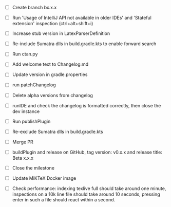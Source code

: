 - [ ] Create branch bx.x.x
- [ ] Run 'Usage of IntelliJ API not available in older IDEs' and 'Stateful extension' inspection (ctrl+alt+shift+i)
- [ ] Increase stub version in LatexParserDefinition
- [ ] Re-include Sumatra dlls in build.gradle.kts to enable forward search
- [ ] Run ctan.py

- [ ] Add welcome text to Changelog.md
- [ ] Update version in gradle.properties
- [ ] run patchChangelog
- [ ] Delete alpha versions from changelog
- [ ] runIDE and check the changelog is formatted correctly, then close the dev instance
- [ ] Run publishPlugin
- [ ] Re-exclude Sumatra dlls in build.gradle.kts
- [ ] Merge PR
- [ ] buildPlugin and release on GitHub, tag version: v0.x.x and release title: Beta x.x.x
- [ ] Close the milestone
- [ ] Update MiKTeX Docker image
- [ ] Check performance: indexing texlive full should take around one minute, inspections on a 10k line file should take around 10 seconds, pressing enter in such a file should react within a second.
